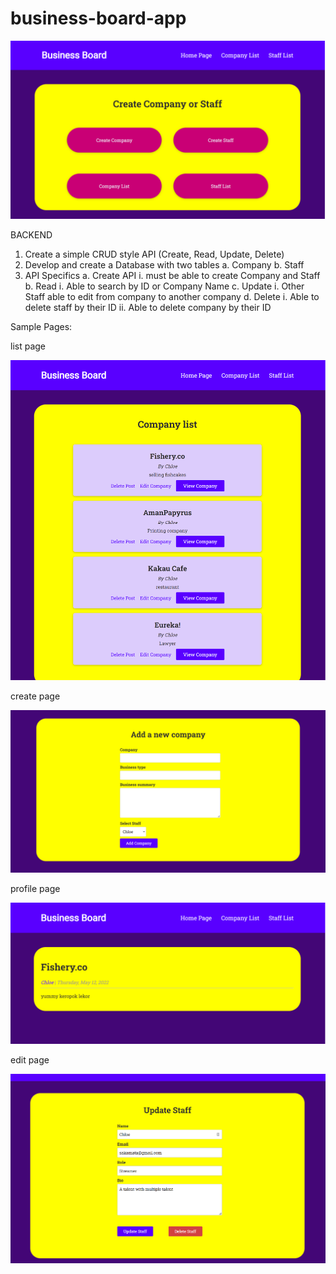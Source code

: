 # business-board-app

![alt image](/screen/mainb.png)

BACKEND

1. Create a simple CRUD style API (Create, Read, Update, Delete)
2. Develop and create a Database with two tables
  a. Company
  b. Staff
3. API Specifics
  a. Create API 
    i. must be able to create Company and Staff
  b. Read
    i. Able to search by ID or Company Name
  c. Update
    i. Other Staff able to edit from company to another company 
  d. Delete
    i. Able to delete staff by their ID
    ii. Able to delete company by their ID


Sample Pages:

list page

![alt image](/screen/dummy/companylist.png)

create page

![alt image](/screen/dummy/createcompany.png)

profile page

![alt image](/screen/dummy/companyview.png)

edit page

![alt image](/screen/dummy/staffeditdelete.png)


